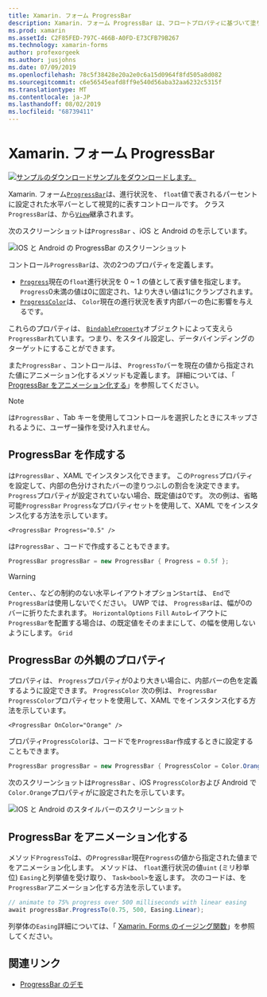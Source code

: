 ```yaml
---
title: Xamarin. フォーム ProgressBar
description: Xamarin. フォーム ProgressBar は、フロートプロパティに基づいて塗りつぶされる水平バーとして進行状況を視覚的に表すコントロールです。
ms.prod: xamarin
ms.assetId: C2F85FED-797C-466B-A0FD-E73CFB79B267
ms.technology: xamarin-forms
author: profexorgeek
ms.author: jusjohns
ms.date: 07/09/2019
ms.openlocfilehash: 78c5f38428e20a2e0c6a15d0964f8fd505a8d082
ms.sourcegitcommit: c6e56545eafd8ff9e540d56aba32aa6232c5315f
ms.translationtype: MT
ms.contentlocale: ja-JP
ms.lasthandoff: 08/02/2019
ms.locfileid: "68739411"
---
```

# <a name="xamarinforms-progressbar"></a>Xamarin. フォーム ProgressBar
[![サンプルのダウンロード](~/media/shared/download.png)サンプルをダウンロードします。](https://docs.microsoft.com/samples/xamarin/xamarin-forms-samples/userinterface-progressbardemos/)

Xamarin. フォーム[`ProgressBar`](xref:Xamarin.Forms.ProgressBar)は、進行状況を、 `float`値で表されるパーセントに設定された水平バーとして視覚的に表すコントロールです。 クラス`ProgressBar`は、から[`View`](xref:Xamarin.Forms.View)継承されます。

次のスクリーンショットは`ProgressBar` 、iOS と Android のを示しています。

![IOS と Android の ProgressBar のスクリーンショット](progressbar-images/progressbars-default.png "IOS と Android の ProgressBar")

コントロール`ProgressBar`は、次の2つのプロパティを定義します。

* [`Progress`](xref:Xamarin.Forms.ProgressBar.Progress)現在の`float`進行状況を 0 ~ 1 の値として表す値を指定します。 `Progress`0未満の値は0に固定され、1より大きい値は1にクランプされます。
* [`ProgressColor`](xref:Xamarin.Forms.ProgressBar.ProgressColor)は、 `Color`現在の進行状況を表す内部バーの色に影響を与えるです。

これらのプロパティは、 [`BindableProperty`](xref:Xamarin.Forms.BindableProperty)オブジェクトによって支えら`ProgressBar`れています。つまり、をスタイル設定し、データバインディングのターゲットにすることができます。

また`ProgressBar` 、コントロールは、 `ProgressTo`バーを現在の値から指定された値にアニメーション化するメソッドも定義します。 詳細については、「 [ProgressBar をアニメーション化する](#animate-a-progressbar)」を参照してください。

> [!NOTE]
> は`ProgressBar` 、Tab キーを使用してコントロールを選択したときにスキップされるように、ユーザー操作を受け入れません。

## <a name="create-a-progressbar"></a>ProgressBar を作成する

は`ProgressBar` 、XAML でインスタンス化できます。 この`Progress`プロパティを設定して、内部の色分けされたバーの塗りつぶしの割合を決定できます。 `Progress`プロパティが設定されていない場合、既定値は0です。 次の例は、省略可能`ProgressBar` `Progress`なプロパティセットを使用して、XAML でをインスタンス化する方法を示しています。

```xaml
<ProgressBar Progress="0.5" />
```

は`ProgressBar` 、コードで作成することもできます。

```csharp
ProgressBar progressBar = new ProgressBar { Progress = 0.5f };
```

> [!WARNING]
> `Center`、、などの制約のない水平レイアウトオプション`Start`は、 `End`で`ProgressBar`は使用しないでください。 UWP では、 `ProgressBar`は、幅が0のバーに折りたたまれます。 `HorizontalOptions` `Fill` `Auto`レイアウトに`ProgressBar`を配置する場合は、の既定値をそのままにして、の幅を使用しないようにします。 `Grid`

## <a name="progressbar-appearance-properties"></a>ProgressBar の外観のプロパティ

プロパティは、 `Progress`プロパティが0より大きい場合に、内部バーの色を定義するように設定できます。 `ProgressColor` 次の例は、 `ProgressBar` `ProgressColor`プロパティセットを使用して、XAML でをインスタンス化する方法を示しています。

```xaml
<ProgressBar OnColor="Orange" />
```

プロパティ`ProgressColor`は、コードでを`ProgressBar`作成するときに設定することもできます。

```csharp
ProgressBar progressBar = new ProgressBar { ProgressColor = Color.Orange };
```

次のスクリーンショットは`ProgressBar` 、iOS `ProgressColor`および Android で`Color.Orange`プロパティがに設定されたを示しています。

![IOS と Android のスタイルバーのスクリーンショット](progressbar-images/progressbars-styled.png "IOS と Android のスタイルバー")

## <a name="animate-a-progressbar"></a>ProgressBar をアニメーション化する

メソッド`ProgressTo`は、の`ProgressBar`現在`Progress`の値から指定された値までをアニメーション化します。 メソッドは、 `float`進行状況の値`uint` (ミリ秒単位) `Easing`と列挙値を受け取り、 `Task<bool>`を返します。 次のコードは、を`ProgressBar`アニメーション化する方法を示しています。

```csharp
// animate to 75% progress over 500 milliseconds with linear easing
await progressBar.ProgressTo(0.75, 500, Easing.Linear);
```

列挙体の`Easing`詳細については、「 [Xamarin. Forms のイージング関数](~/xamarin-forms/user-interface/animation/easing.md)」を参照してください。

## <a name="related-links"></a>関連リンク

* [ProgressBar のデモ](https://docs.microsoft.com/samples/xamarin/xamarin-forms-samples/userinterface-progressbardemos/)
